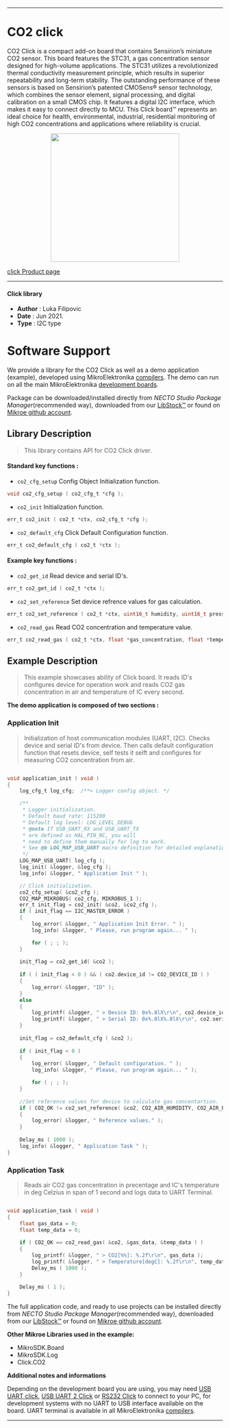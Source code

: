 
---

# CO2 click

CO2 Click is a compact add-on board that contains Sensirion’s miniature CO2 sensor. This board features the STC31, a gas concentration sensor designed for high-volume applications. The STC31 utilizes a revolutionized thermal conductivity measurement principle, which results in superior repeatability and long-term stability. The outstanding performance of these sensors is based on Sensirion’s patented CMOSens® sensor technology, which combines the sensor element, signal processing, and digital calibration on a small CMOS chip. It features a digital I2C interface, which makes it easy to connect directly to MCU. This Click board™ represents an ideal choice for health, environmental, industrial, residential monitoring of high CO2 concentrations and applications where reliability is crucial.

<p align="center">
  <img src="https://download.mikroe.com/images/click_for_ide/CO2_click.png" height=300px>
</p>

[click Product page](https://www.mikroe.com/co2-click)

---


#### Click library

- **Author**        : Luka Filipovic
- **Date**          : Jun 2021.
- **Type**          : I2C type


# Software Support

We provide a library for the CO2 Click
as well as a demo application (example), developed using MikroElektronika
[compilers](https://www.mikroe.com/necto-studio).
The demo can run on all the main MikroElektronika [development boards](https://www.mikroe.com/development-boards).

Package can be downloaded/installed directly from *NECTO Studio Package Manager*(recommended way), downloaded from our [LibStock&trade;](https://libstock.mikroe.com) or found on [Mikroe github account](https://github.com/MikroElektronika/mikrosdk_click_v2/tree/master/clicks).

## Library Description

> This library contains API for CO2 Click driver.

#### Standard key functions :

- `co2_cfg_setup` Config Object Initialization function.
```c
void co2_cfg_setup ( co2_cfg_t *cfg );
```

- `co2_init` Initialization function.
```c
err_t co2_init ( co2_t *ctx, co2_cfg_t *cfg );
```

- `co2_default_cfg` Click Default Configuration function.
```c
err_t co2_default_cfg ( co2_t *ctx );
```

#### Example key functions :

- `co2_get_id` Read device and serial ID's.
```c
err_t co2_get_id ( co2_t *ctx );
```

- `co2_set_reference` Set device refrence values for gas calculation.
```c
err_t co2_set_reference ( co2_t *ctx, uint16_t humidity, uint16_t pressure );
```

- `co2_read_gas` Read CO2 concentration and temperature value.
```c
err_t co2_read_gas ( co2_t *ctx, float *gas_concentration, float *temperature );
```

## Example Description

> This example showcases ability of Click board. It reads ID's 
configures device for operation work and reads CO2 gas 
concentration in air and temperature of IC every second.

**The demo application is composed of two sections :**

### Application Init

> Initialization of host communication modules (UART, I2C). 
Checks device and serial ID's from device. Then calls default 
configuration function that resets device, self tests it selft 
and configures for measuring CO2 concentration from air.

```c

void application_init ( void ) 
{
    log_cfg_t log_cfg;  /**< Logger config object. */

    /** 
     * Logger initialization.
     * Default baud rate: 115200
     * Default log level: LOG_LEVEL_DEBUG
     * @note If USB_UART_RX and USB_UART_TX 
     * are defined as HAL_PIN_NC, you will 
     * need to define them manually for log to work. 
     * See @b LOG_MAP_USB_UART macro definition for detailed explanation.
     */
    LOG_MAP_USB_UART( log_cfg );
    log_init( &logger, &log_cfg );
    log_info( &logger, " Application Init " );

    // Click initialization.
    co2_cfg_setup( &co2_cfg );
    CO2_MAP_MIKROBUS( co2_cfg, MIKROBUS_1 );
    err_t init_flag = co2_init( &co2, &co2_cfg );
    if ( init_flag == I2C_MASTER_ERROR ) 
    {
        log_error( &logger, " Application Init Error. " );
        log_info( &logger, " Please, run program again... " );

        for ( ; ; );
    }
    
    init_flag = co2_get_id( &co2 );
    
    if ( ( init_flag < 0 ) && ( co2.device_id != CO2_DEVICE_ID ) )
    {
        log_error( &logger, "ID" );
    }
    else
    {
        log_printf( &logger, " > Device ID: 0x%.8lX\r\n", co2.device_id );
        log_printf( &logger, " > Serial ID: 0x%.8lX%.8lX\r\n", co2.serial_id[ 0 ], co2.serial_id[ 1 ] );
    }
    
    init_flag = co2_default_cfg ( &co2 );
    
    if ( init_flag < 0 )
    {
        log_error( &logger, " Default configuration. " );
        log_info( &logger, " Please, run program again... " );

        for ( ; ; );
    }
    
    //Set reference values for device to calculate gas concentartion.
    if ( CO2_OK != co2_set_reference( &co2, CO2_AIR_HUMIDITY, CO2_AIR_PRESSURE ) )
    {
        log_error( &logger, " Reference values." );
    }
    
    Delay_ms ( 1000 );
    log_info( &logger, " Application Task " );
}

```

### Application Task

> Reads air CO2 gas concentration in precentage and IC's 
temperature in deg Celzius in span of 1 second and logs 
data to UART Terminal.

```c

void application_task ( void )
{
    float gas_data = 0;
    float temp_data = 0;
    
    if ( CO2_OK == co2_read_gas( &co2, &gas_data, &temp_data ) )
    {
        log_printf( &logger, " > CO2[%%]: %.2f\r\n", gas_data );
        log_printf( &logger, " > Temperature[degC]: %.2f\r\n", temp_data );
        Delay_ms ( 1000 );
    }
    
    Delay_ms ( 1 );
}

```

The full application code, and ready to use projects can be installed directly from *NECTO Studio Package Manager*(recommended way), downloaded from our [LibStock&trade;](https://libstock.mikroe.com) or found on [Mikroe github account](https://github.com/MikroElektronika/mikrosdk_click_v2/tree/master/clicks).

**Other Mikroe Libraries used in the example:**

- MikroSDK.Board
- MikroSDK.Log
- Click.CO2

**Additional notes and informations**

Depending on the development board you are using, you may need
[USB UART click](https://www.mikroe.com/usb-uart-click),
[USB UART 2 Click](https://www.mikroe.com/usb-uart-2-click) or
[RS232 Click](https://www.mikroe.com/rs232-click) to connect to your PC, for
development systems with no UART to USB interface available on the board. UART
terminal is available in all MikroElektronika
[compilers](https://shop.mikroe.com/compilers).

---
